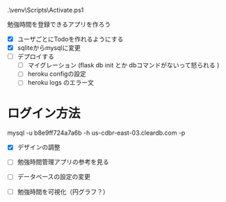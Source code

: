 .\venv\Scripts\Activate.ps1

勉強時間を登録できるアプリを作ろう

- [x] ユーザごとにTodoを作れるようにする
- [x] sqliteからmysqlに変更 
- [ ] デプロイする
    - [ ] マイグレーション (flask db init  とか dbコマンドがないって怒られる )
    - [ ] heroku configの設定
    - [ ] heroku logs のエラー文
# ログイン方法
mysql -u b8e9ff724a7a6b -h us-cdbr-east-03.cleardb.com  -p

- [x] デザインの調整

- [ ] 勉強時間管理アプリの参考を見る

- [ ] データベースの設定の変更
- [ ] 勉強時間を可視化（円グラフ？）